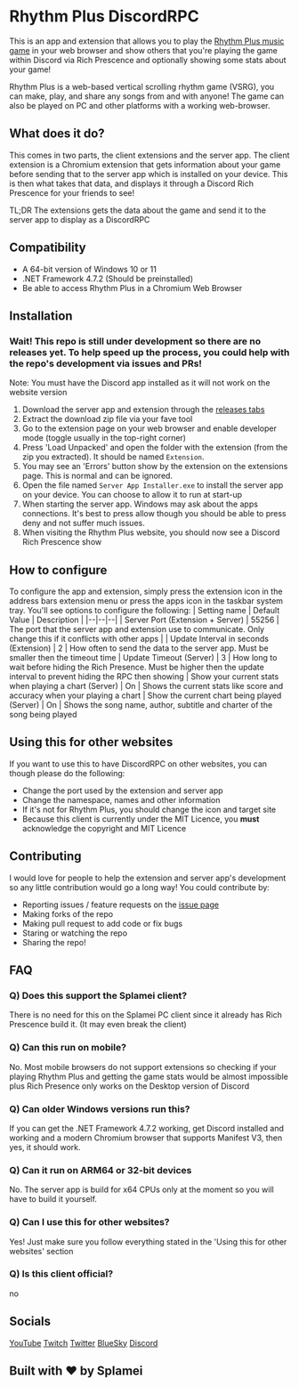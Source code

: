 
# Rhythm Plus DiscordRPC
This is an app and extension that allows you to play the [Rhythm Plus music game](https://rhythm-plus.com) in your web browser and show others that you're playing the game within Discord via Rich Prescence and optionally showing some stats about your game!

Rhythm Plus is a web-based vertical scrolling rhythm game (VSRG), you can make, play, and share any songs from and with anyone! The game can also be played on PC and other platforms with a working web-browser.
## What does it  do?

 This comes in two parts, the client extensions and the server app. The client extension is a Chromium extension that gets information about your game before sending that to the server app which is installed on your device. This is then what takes that data, and displays it through a Discord Rich Prescence for your friends to see!
 
 TL;DR The extensions gets the data about the game and send it to the server app to display as a DiscordRPC

## Compatibility
- A 64-bit version of Windows 10 or 11
- .NET Framework 4.7.2 (Should be preinstalled)
- Be able to access Rhythm Plus in a Chromium Web Browser

## Installation

### Wait! This repo is still under development so there are no releases yet. To help speed up the process, you could help with the repo's development via issues and PRs!

Note: You must have the Discord app installed as it will not work on the website version
1. Download the server app and extension through the [releases tabs](https://github.com/splamei/rplus-discord-rpc/releases)
2. Extract the download zip file via your fave tool
3. Go to the extension page on your web browser and enable developer mode (toggle usually in the top-right corner)
4. Press 'Load Unpacked' and open the folder with the extension (from the zip you extracted). It should be named ``Extension``.
5. You may see an 'Errors' button show by the extension on the extensions page. This is normal and can be ignored.
6. Open the file named ``Server App Installer.exe`` to install the server app on your device. You can choose to allow it to run at start-up
7. When starting the server app. Windows may ask about the apps connections. It's best to press allow though you should be able to press deny and not suffer much issues.
8. When visiting the Rhythm Plus website, you should now see a Discord Rich Prescence show
## How to configure
To configure the app and extension, simply press the extension icon in the address bars extension menu or press the apps icon in the taskbar system tray. You'll see options to configure the following:
| Setting name | Default Value | Description |
|--|--|--|
| Server Port (Extension + Server) | 55256 | The port that the server app and extension use to communicate. Only change this if it conflicts with other apps |
| Update Interval in seconds (Extension) | 2 | How often to send the data to the server app. Must be smaller then the timeout time
| Update Timeout (Server) | 3 | How long to wait before hiding the Rich Presence. Must be higher then the update interval to prevent hiding the RPC then showing
| Show your current stats when playing a chart (Server) | On | Shows the current stats like score and accuracy when your playing a chart
| Show the current chart being played (Server) | On | Shows the song name, author, subtitle and charter of the song being played

## Using this for other websites
If you want to use this to have DiscordRPC on other websites, you can though please do the following:
 - Change the port used by the extension and server app
 - Change the namespace, names and other information
 - If it's not for Rhythm Plus, you should change the icon and target site
 - Because this client is currently under the MIT Licence, you **must** acknowledge the copyright and MIT Licence
## Contributing
I would love for people to help the extension and server app's development so any little contribution would go a long way!
You could contribute by:
 - Reporting issues / feature requests on the [issue page](https://github.com/splamei/rplus-discord-rpc/issues)
 - Making forks of the repo
 - Making pull request to add code or fix bugs
 - Staring or watching the repo
 - Sharing the repo!

## FAQ
### Q) Does this support the Splamei client?
There is no need for this on the Splamei PC client since it already has Rich Prescence build it. (It may even break the client)
### Q) Can this run on mobile?
No. Most mobile browsers do not support extensions so checking if your playing Rhythm Plus and getting the game stats would be almost impossible plus Rich Presence only works on the Desktop version of Discord
### Q) Can older Windows versions run this?
If you can get the .NET Framework 4.7.2 working, get Discord installed and working and a modern Chromium browser that supports Manifest V3, then yes, it should work.
### Q) Can it run on ARM64 or 32-bit devices
No. The server app is build for x64 CPUs only at the moment so you will have to build it yourself.
### Q) Can I use this for other websites?
Yes! Just make sure you follow everything stated in the 'Using this for other websites' section
### Q) Is this client official?
no
## Socials
[YouTube](https://youtube.com/@splamei)
[Twitch](https://twitch.tv/splamei)
[Twitter](https://twitter.com/splamei)
[BlueSky](http://splamei.bsky.social/)
[Discord](https://discord.gg/g2KTP5X9At)
## Built with ❤️ by Splamei
